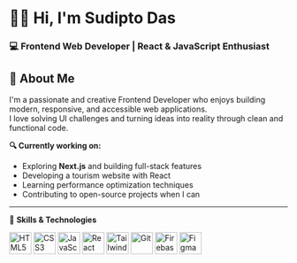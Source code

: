# 🧑‍💻 Hi, I'm Sudipto Das
### 💻 Frontend Web Developer | React & JavaScript Enthusiast


## 🧾 About Me

I'm a passionate and creative Frontend Developer who enjoys building modern, responsive, and accessible web applications.  
I love solving UI challenges and turning ideas into reality through clean and functional code.

**🔍 Currently working on:**
- Exploring **Next.js** and building full-stack features  
- Developing a tourism website with React  
- Learning performance optimization techniques  
- Contributing to open-source projects when I can  

---


🚀 **Skills & Technologies**
<p align="left"> <img src="https://img.icons8.com/color/48/html-5--v1.png" alt="HTML5" width="40" height="40"/> <img src="https://img.icons8.com/color/48/css3.png" alt="CSS3" width="40" height="40"/> <img src="https://img.icons8.com/color/48/javascript--v1.png" alt="JavaScript" width="40" height="40"/> <img src="https://img.icons8.com/color/48/react-native.png" alt="React" width="40" height="40"/> <img src="https://img.icons8.com/color/48/tailwind_css.png" alt="Tailwind CSS" width="40" height="40"/> <img src="https://img.icons8.com/color/48/git.png" alt="Git" width="40" height="40"/> <img src="https://img.icons8.com/color/48/firebase.png" alt="Firebase" width="40" height="40"/> <img src="https://img.icons8.com/color/48/figma.png" alt="Figma" width="40" height="40"/> </p>
